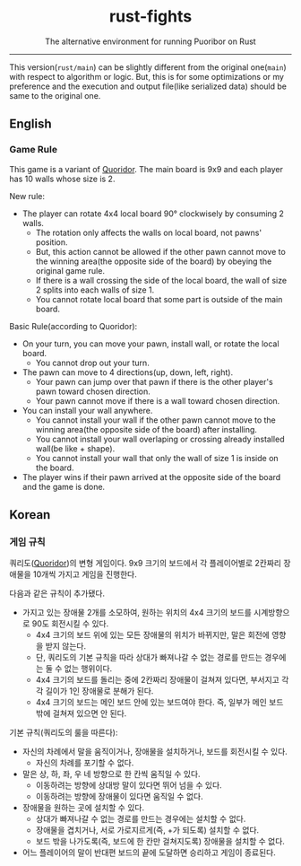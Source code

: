 <div align="center">

# rust-fights

The alternative environment for running Puoribor on Rust

</div>

---

This version(`rust/main`) can be slightly different from the original one(`main`) with respect to algorithm or logic. But, this is for some optimizations or my preference and the execution and output file(like serialized data) should be same to the original one.

## English

### Game Rule

This game is a variant of [Quoridor](https://en.wikipedia.org/wiki/Quoridor). The main board is 9x9 and each player has 10 walls whose size is 2.

New rule:
- The player can rotate 4x4 local board 90° clockwisely by consuming 2 walls.
  - The rotation only affects the walls on local board, not pawns' position.
  - But, this action cannot be allowed if the other pawn cannot move to the winning area(the opposite side of the board) by obeying the original game rule.
  - If there is a wall crossing the side of the local board, the wall of size 2 splits into each walls of size 1.
  - You cannot rotate local board that some part is outside of the main board.


Basic Rule(according to Quoridor):
- On your turn, you can move your pawn, install wall, or rotate the local board.
  - You cannot drop out your turn.
- The pawn can move to 4 directions(up, down, left, right).
  - Your pawn can jump over that pawn if there is the other player's pawn toward chosen direction.
  - Your pawn cannot move if there is a wall toward chosen direction.
- You can install your wall anywhere.
  - You cannot install your wall if the other pawn cannot move to the winning area(the opposite side of the board) after installing.
  - You cannot install your wall overlaping or crossing already installed wall(be like + shape).
  - You cannot install your wall that only the wall of size 1 is inside on the board.
- The player wins if their pawn arrived at the opposite side of the board and the game is done.

## Korean

### 게임 규칙

쿼리도([Quoridor](https://en.wikipedia.org/wiki/Quoridor))의 변형 게임이다. 9x9 크기의 보드에서 각 플레이어별로 2칸짜리 장애물을 10개씩 가지고 게임을 진행한다.

다음과 같은 규칙이 추가됐다.

- 가지고 있는 장애물 2개를 소모하여, 원하는 위치의 4x4 크기의 보드를 시계방향으로 90도 회전시킬 수 있다.
  - 4x4 크기의 보드 위에 있는 모든 장애물의 위치가 바뀌지만, 말은 회전에 영향을 받지 않는다.
  - 단, 쿼리도의 기본 규칙을 따라 상대가 빠져나갈 수 없는 경로를 만드는 경우에는 둘 수 없는 행위이다.
  - 4x4 크기의 보드를 돌리는 중에 2칸짜리 장애물이 걸쳐져 있다면, 부서지고 각각 길이가 1인 장애물로 분해가 된다.
  - 4x4 크기의 보드는 메인 보드 안에 있는 보드여야 한다. 즉, 일부가 메인 보드 밖에 걸쳐져 있으면 안 된다.

기본 규칙(쿼리도의 룰을 따른다):
- 자신의 차례에서 말을 움직이거나, 장애물을 설치하거나, 보드를 회전시킬 수 있다.
  - 자신의 차례를 포기할 수 없다.
- 말은 상, 하, 좌, 우 네 방향으로 한 칸씩 움직일 수 있다.
  - 이동하려는 방향에 상대방 말이 있다면 뛰어 넘을 수 있다.
  - 이동하려는 방향에 장애물이 있다면 움직일 수 없다.
- 장애물을 원하는 곳에 설치할 수 있다.
  - 상대가 빠져나갈 수 없는 경로를 만드는 경우에는 설치할 수 없다.
  - 장애물을 겹치거나, 서로 가로지르게(즉, +가 되도록) 설치할 수 없다.
  - 보드 밖을 나가도록(즉, 보드에 한 칸만 걸쳐지도록) 장애물을 설치할 수 없다.
- 어느 플레이어의 말이 반대편 보드의 끝에 도달하면 승리하고 게임이 종료된다.
